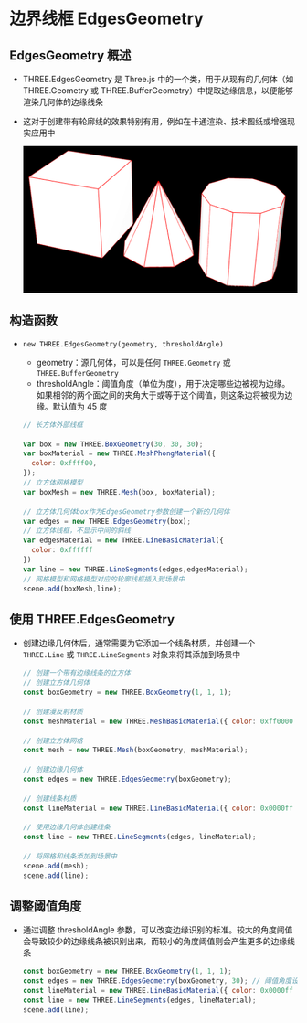 # 边界线框 EdgesGeometry

## EdgesGeometry 概述

+ THREE.EdgesGeometry 是 Three.js 中的一个类，用于从现有的几何体（如 THREE.Geometry 或 THREE.BufferGeometry）中提取边缘信息，以便能够渲染几何体的边缘线条
+ 这对于创建带有轮廓线的效果特别有用，例如在卡通渲染、技术图纸或增强现实应用中

  ![alt text](images/EdgesGeometry.png)

## 构造函数

+ `new THREE.EdgesGeometry(geometry, thresholdAngle)`

  + geometry：源几何体，可以是任何 `THREE.Geometry` 或 `THREE.BufferGeometry`
  + thresholdAngle：阈值角度（单位为度），用于决定哪些边被视为边缘。如果相邻的两个面之间的夹角大于或等于这个阈值，则这条边将被视为边缘。默认值为 45 度

  ```js
  // 长方体外部线框

  var box = new THREE.BoxGeometry(30, 30, 30);
  var boxMaterial = new THREE.MeshPhongMaterial({
    color: 0xffff00,
  });
  // 立方体网格模型
  var boxMesh = new THREE.Mesh(box, boxMaterial);

  // 立方体几何体box作为EdgesGeometry参数创建一个新的几何体
  var edges = new THREE.EdgesGeometry(box);
  // 立方体线框，不显示中间的斜线
  var edgesMaterial = new THREE.LineBasicMaterial({
    color: 0xffffff
  })
  var line = new THREE.LineSegments(edges,edgesMaterial);
  // 网格模型和网格模型对应的轮廓线框插入到场景中
  scene.add(boxMesh,line);
  ```

## 使用 THREE.EdgesGeometry

+ 创建边缘几何体后，通常需要为它添加一个线条材质，并创建一个 `THREE.Line` 或 `THREE.LineSegments` 对象来将其添加到场景中

  ```js
  // 创建一个带有边缘线条的立方体
  // 创建立方体几何体
  const boxGeometry = new THREE.BoxGeometry(1, 1, 1);

  // 创建漫反射材质
  const meshMaterial = new THREE.MeshBasicMaterial({ color: 0xff0000 });

  // 创建立方体网格
  const mesh = new THREE.Mesh(boxGeometry, meshMaterial);

  // 创建边缘几何体
  const edges = new THREE.EdgesGeometry(boxGeometry);

  // 创建线条材质
  const lineMaterial = new THREE.LineBasicMaterial({ color: 0x0000ff });

  // 使用边缘几何体创建线条
  const line = new THREE.LineSegments(edges, lineMaterial);

  // 将网格和线条添加到场景中
  scene.add(mesh);
  scene.add(line);
  ```

## 调整阈值角度

+ 通过调整 thresholdAngle 参数，可以改变边缘识别的标准。较大的角度阈值会导致较少的边缘线条被识别出来，而较小的角度阈值则会产生更多的边缘线条

  ```js
  const boxGeometry = new THREE.BoxGeometry(1, 1, 1);
  const edges = new THREE.EdgesGeometry(boxGeometry, 30); // 阈值角度设为 30 度
  const lineMaterial = new THREE.LineBasicMaterial({ color: 0x0000ff });
  const line = new THREE.LineSegments(edges, lineMaterial);
  scene.add(line);
  ```
